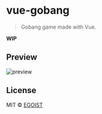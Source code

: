 # vue-gobang

> Gobang game made with Vue.

**WIP**

## Preview

![preview](https://ooo.0o0.ooo/2016/02/24/56cd83b209a07.png)

## License

MIT © [EGOIST](https://github.com/egoist)

